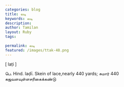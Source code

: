 ```yaml
---
categories: blog
title: லடி
keywords: லடி
description: 
author: Tamilan
layout: Ruby
tags: 
 
permalink: லடி
featured: /images/ttak-48.png
---
```

  
[ laṭi ]  
  
பெ. Hind. laḍī. Skein of lace,nearly 440 yards; சுமார் 440 கஜவளவுள்ளசரிகைக்கண்டு